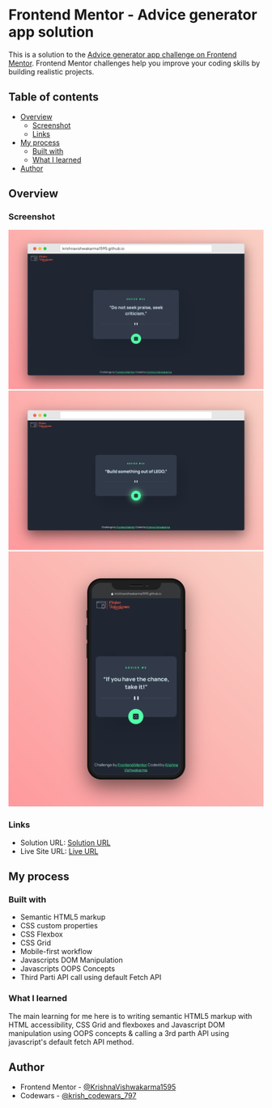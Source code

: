 # Frontend Mentor - Advice generator app solution

This is a solution to the [Advice generator app challenge on Frontend Mentor](https://www.frontendmentor.io/challenges/advice-generator-app-QdUG-13db). Frontend Mentor challenges help you improve your coding skills by building realistic projects.

## Table of contents

- [Overview](#overview)
  - [Screenshot](#screenshot)
  - [Links](#links)
- [My process](#my-process)
  - [Built with](#built-with)
  - [What I learned](#what-i-learned)  
- [Author](#author)

## Overview

### Screenshot

![](./desktop-preview.png)
![](./active-states.png)
![](./mobile-preview.png)

### Links

- Solution URL: [Solution URL](https://www.frontendmentor.io/solutions/responsive-theme-based-calculator-app-using-javascript-oops-concept-HoP-1VdQjX)
- Live Site URL: [Live URL](https://krishnavishwakarma1595.github.io/frontend-mentor/Intermediate/calculator-app/)

## My process

### Built with

- Semantic HTML5 markup
- CSS custom properties
- CSS Flexbox
- CSS Grid
- Mobile-first workflow
- Javascripts DOM Manipulation
- Javascripts OOPS Concepts
- Third Parti API call using default Fetch API

### What I learned

The main learning for me here is to writing semantic HTML5 markup with HTML accessibility, CSS Grid and flexboxes and Javascript DOM manipulation using OOPS concepts & calling a 3rd parth API using javascript's default fetch API method.

## Author

- Frontend Mentor - [@KrishnaVishwakarma1595](https://www.frontendmentor.io/profile/KrishnaVishwakarma1595)
- Codewars - [@krish_codewars_797](https://www.codewars.com/users/krish_codewars_797)